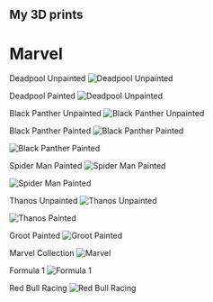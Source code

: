 ## My 3D prints

# Marvel

Deadpool Unpainted
![Deadpool Unpainted](https://github.com/akshaym96/My-3D-prints/blob/main/assets/Deadpool_unpainted.jpeg)

Deadpool Painted
![Deadpool Unpainted](https://github.com/akshaym96/My-3D-prints/blob/main/assets/Deadpool_1.jpeg)

Black Panther Unpainted
![Black Panther Unpainted](https://github.com/akshaym96/My-3D-prints/blob/main/assets/Black_Panther_unpainted.jpeg)

Black Panther Painted
![Black Panther Painted](https://github.com/akshaym96/My-3D-prints/blob/main/assets/Black_Panther_1.jpeg)

![Black Panther Painted](https://github.com/akshaym96/My-3D-prints/blob/main/assets/Black_Panther_2.jpeg)

Spider Man Painted
![Spider Man Painted](https://github.com/akshaym96/My-3D-prints/blob/main/assets/spiderman_bust_1.jpeg)

![Spider Man Painted](https://github.com/akshaym96/My-3D-prints/blob/main/assets/spiderman_bust_2.jpeg)


Thanos Unpainted
![Thanos Unpainted](https://github.com/akshaym96/My-3D-prints/blob/main/assets/Thanos_unpainted.jpeg)

![Thanos Painted](https://github.com/akshaym96/My-3D-prints/blob/main/assets/Thanos_1.jpeg)

Groot Painted
![Groot Painted](https://github.com/akshaym96/My-3D-prints/blob/main/assets/Groot.jpeg)

Marvel Collection
![Marvel](https://github.com/akshaym96/My-3D-prints/blob/main/assets/Marvel_Collection_1.jpeg)

Formula 1
![Formula 1](https://github.com/akshaym96/My-3D-prints/blob/main/assets/F1_logo.jpeg)

Red Bull Racing
![Red Bull Racing](https://github.com/akshaym96/My-3D-prints/blob/main/assets/F1_Red_Bull.jpeg)

